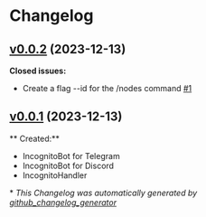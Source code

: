 # Changelog

## [v0.0.2](https://github.com/tupinymquim/IncognitoBot/tree/v0.0.2) (2023-12-13)
**Closed issues:**

- Create a flag --id for the  /nodes command [\#1](https://github.com/TupiNymQuim/IncognitoBot/issues/1)

## [v0.0.1](https://github.com/tupinymquim/IncognitoBot/tree/v0.0.1) (2023-12-13)
** Created:**

- IncognitoBot for Telegram
- IncognitoBot for Discord
- IncognitoHandler

\* *This Changelog was automatically generated by [github_changelog_generator](https://github.com/github-changelog-generator/github-changelog-generator)*
